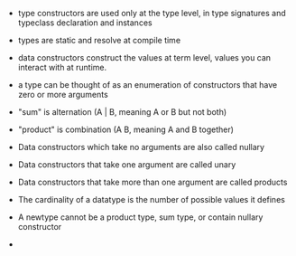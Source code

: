 - type constructors are used only at the type level, in type signatures and typeclass declaration and instances
- types are static and resolve at compile time
- data constructors construct the values at term level, values you can interact with at runtime.

- a type can be thought of as an enumeration of constructors that have zero or more arguments
- "sum" is alternation (A | B, meaning A or B but not both)
- "product" is combination (A B, meaning A and B together)
- Data constructors which take no arguments are also called nullary
- Data constructors that take one argument are called unary
- Data constructors that take more than one argument are called products
- The cardinality of a datatype is the number of possible values it defines
- A newtype cannot be a product type, sum type, or contain nullary constructor
- 